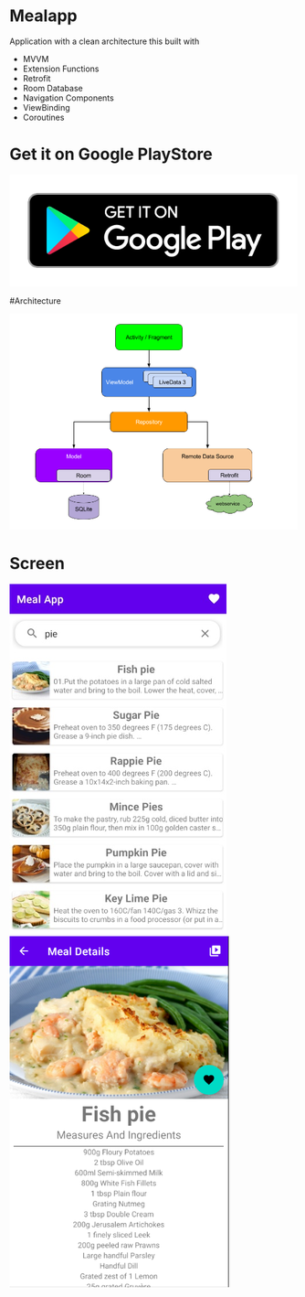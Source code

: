 # Mealapp

Application with a clean architecture this built with
 - MVVM
 - Extension Functions
 - Retrofit
 - Room Database
 - Navigation Components
 - ViewBinding
 - Coroutines 

# Get it on Google PlayStore
 
 [![Screenshot](googlePlay.png)](https://play.google.com/store/apps/details?id=ar.com.mealapp)
 
 #Architecture
 
![Screenshot](final_architecture.png) 

# Screen

![Screenshot](screen.png)
![Screenshot](screen2.png)

